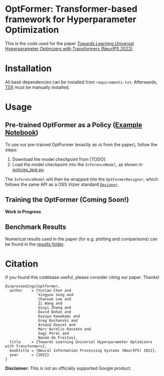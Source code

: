 # OptFormer: Transformer-based framework for Hyperparameter Optimization
This is the code used for the paper [Towards Learning Universal Hyperparameter Optimizers with Transformers (NeurIPS 2022)](https://arxiv.org/abs/2205.13320).

# Installation
All base dependencies can be installed from `requirements.txt`. Afterwards, [T5X](https://github.com/google-research/t5x) must be manually installed.

# Usage

## Pre-trained OptFormer as a Policy ([Example Notebook](https://github.com/google-research/optformer/blob/main/optformer/notebooks/OptFormer_inference.ipynb))
To use our pre-trained OptFormer (exactly as-is from the paper), follow the steps:

1. Download the model checkpoint from [TODO].
2. Load the model checkpoint into the `InferenceModel`, as shown in [policies_test.py](https://github.com/google-research/optformer/blob/main/optformer/t5x/policies.py).

The `InferenceModel` will then be wrapped into the `OptFormerDesigner`, which follows the same API as a OSS Vizier standard [`Designer`](https://oss-vizier.readthedocs.io/en/latest/guides/developer/writing_algorithms.html).

## Training the OptFormer (Coming Soon!)
**Work in Progress**

## Benchmark Results
Numerical results used in the paper (for e.g. plotting and comparisons) can be found in the [results folder](https://github.com/google-research/optformer/tree/main/optformer/results).

# Citation
If you found this codebase useful, please consider citing our paper. Thanks!

```
@inproceedings{optformer,
  author    = {Yutian Chen and
               Xingyou Song and
               Chansoo Lee and
               Zi Wang and
               Qiuyi Zhang and
               David Dohan and
               Kazuya Kawakami and
               Greg Kochanski and
               Arnaud Doucet and
               Marc'Aurelio Ranzato and
               Sagi Perel and
               Nando de Freitas},
  title     = {Towards Learning Universal Hyperparameter Optimizers with Transformers},
  booktitle = {Neural Information Processing Systems (NeurIPS) 2022},
  year      = {2022}
}
```

**Disclaimer:** This is not an officially supported Google product.
